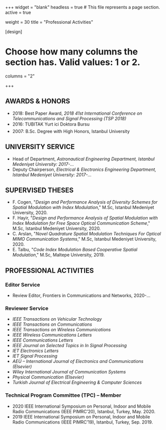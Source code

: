 +++
widget = "blank"
headless = true  # This file represents a page section.
active = true

weight = 30
title = "Professional Activities"

[design]
  # Choose how many columns the section has. Valid values: 1 or 2.
  columns = "2"

+++


## AWARDS & HONORS

* 2018: Best Paper Award, _2018 41st International Conference on Telecommunications and Signal Processing (TSP 2018)_
* 2016: TUBITAK Yurt ici Doktora Bursu
* 2007: B.Sc. Degree with High Honors, Istanbul University

## UNIVERSITY SERVICE

* Head of Department, _Astronautical Engineering Department, Istanbul Medeniyet University: 2017-…_
* Deputy Chairperson, _Electrical & Electronics Engineering Department, Istanbul Medeniyet University: 2017-…_

## SUPERVISED THESES

* F. Cogen, "_Design and Performance Analysis of Diversity Schemes for Spatial Modulation with Index Modulation_," M.Sc, Istanbul Medeniyet University, 2020. 
* F. Hayir, "_Design and Performance Analysis of Spatial Modulation with Index Modulation for Free Space Optical Communication Scheme_," M.Sc, Istanbul Medeniyet University, 2020. 
* C. Arslan, "_Novel Quadrature Spatial Modulation Techniques For Optical MIMO Communication Systems_," M.Sc, Istanbul Medeniyet University, 2020. 
* E. Talbu, "_Code Index Modulation Based Cooperative Spatial Modulation_," M.Sc, Maltepe University, 2019. 

## PROFESSIONAL ACTIVITIES
### Editor Service 
* Review Editor, Frontiers in Communications and Networks, 2020-…


### Reviewer Service
* _IEEE Transactions on Vehicular Technology_
* _IEEE Transactions on Communications_
* _IEEE Transactions on Wireless Communications_
* _IEEE Wireless Communications Letters_
* _IEEE Communications Letters_
* _IEEE Journal on Selected Topics in In Signal Processing_
* _IET Electronics Letters_
* _IET Signal Processing_
* _AEÜ – International Journal of Electronics and Communications (Elsevier)_
* _Wiley International Journal of Communication Systems_
* _Physical Communication (Elsevier)_
* _Turkish Journal of Electrical Engineering \& Computer Sciences_

### Technical Program Committee (TPC) – Member
* 2020 IEEE International Symposium on Personal, Indoor and Mobile Radio Communications (IEEE PIMRC’20), Istanbul, Turkey, May. 2020.
* 2019 IEEE International Symposium on Personal, Indoor and Mobile Radio Communications (IEEE PIMRC’19), Istanbul, Turkey, Sep. 2019.